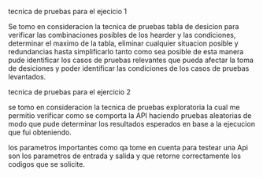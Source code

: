 tecnica de pruebas para el ejecicio 1

Se tomo en consideracion la tecnica de pruebas tabla de desicion para verificar las combinaciones posibles de los hearder y las condiciones, determinar el maximo de la tabla, eliminar cualquier situacion posible y redundancias hasta simplificarlo tanto como sea posible de esta manera pude identificar los casos de pruebas relevantes que pueda afectar la toma de desiciones y poder identificar las condiciones de los casos de pruebas levantados.

tecnica de pruebas para el ejercicio 2 

se tomo en consideracion la tecnica de pruebas exploratoria la cual me permitio verificar como se comporta la API haciendo pruebas aleatorias de modo que pude determinar los resultados esperados en base a la ejecucion que fui obteniendo.

los parametros importantes como qa tome en cuenta para testear una Api son los parametros de entrada y salida y que retorne correctamente los codigos que se solicite.
